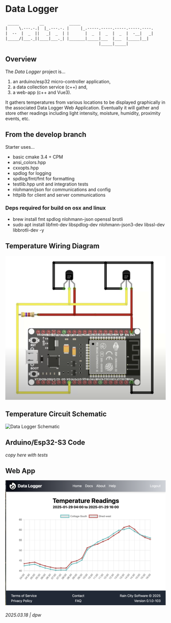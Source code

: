 # Data Logger

```ascii
 _____         __           _____                                
|     \.---.-.|  |_.---.-. |     |_.-----.-----.-----.-----.----.
|  --  |  _  ||   _|  _  | |       |  _  |  _  |  _  |  -__|   _|
|_____/|___._||____|___._| |_______|_____|___  |___  |_____|__|  
                                         |_____|_____|           
```

## Overview

The *Data Logger* project is...

1. an arduino/esp32 micro-controller application, 
2. a data collection service (c++) and,
3. a web-app (c++ and Vue3).

It gathers temperatures from various locations to be displayed graphically in the associated Data Logger Web Application.
Eventually it will gather and store other readings including light intensity, moisture, humidity, proximity events, etc.

## From the develop branch

Starter uses...

* basic cmake 3.4 + CPM
* ansi_colors.hpp
* cxxopts.hpp
* spdlog for logging
* spdlog/fmt/fmt for formatting
* testlib.hpp unit and integration tests
* nlohmann/json for communications and config
* httplib for client and server communications

### Deps required for build on osx and linux

* brew install fmt spdlog nlohmann-json openssl brotli
* sudo apt install libfmt-dev libspdlog-dev nlohmann-json3-dev libssl-dev libbrotli-dev -y

## Temperature Wiring Diagram

![esp32 Temp wiring diagram](./docs/esp32-temp-wiring.png)

## Temperature Circuit Schematic 

![Data Logger Schematic](./docs/circuit.svg)

## Arduino/Esp32-S3 Code

_copy here with tests_

## Web App

![Home Page](webapp/docs/datalogger-home.png)

###### 2025.03.18 | dpw

